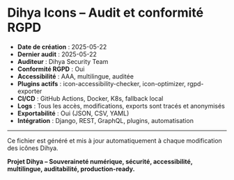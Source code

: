# Dihya Icons – Audit et conformité RGPD

- **Date de création** : 2025-05-22
- **Dernier audit** : 2025-05-22
- **Auditeur** : Dihya Security Team
- **Conformité RGPD** : Oui
- **Accessibilité** : AAA, multilingue, auditée
- **Plugins actifs** : icon-accessibility-checker, icon-optimizer, rgpd-exporter
- **CI/CD** : GitHub Actions, Docker, K8s, fallback local
- **Logs** : Tous les accès, modifications, exports sont tracés et anonymisés
- **Exportabilité** : Oui (JSON, CSV, YAML)
- **Intégration** : Django, REST, GraphQL, plugins, automatisation

---

Ce fichier est généré et mis à jour automatiquement à chaque modification des icônes Dihya.

**Projet Dihya – Souveraineté numérique, sécurité, accessibilité, multilingue, auditabilité, production-ready.**
